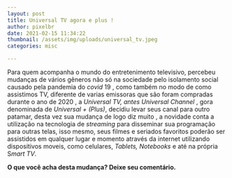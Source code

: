 ```yaml
---
layout: post
title: Universal TV agora e plus !
author: pixelbr
date: 2021-02-15 11:34:22
thumbnail: /assets/img/uploads/universal_tv.jpeg
categories: misc

---
```



Para quem acompanha o mundo do entretenimento televisivo, percebeu mudanças de vários gêneros não só na sociedade pelo isolamento social causado pela pandemia do *covid* 19 , como também no modo de como assistimos  TV, diferente de varias emissoras que são foram compradas durante o ano de 2020 , a *Universal TV,* *antes Universal* *Channel* , gora denominada de *Universal + (Plus)*, decidiu levar seus canal para outro patamar,  desta vez sua mudança de logo diz muito , a novidade conta a utilização na tecnologia de *streaming* para disseminar sua programação para outras telas, isso mesmo, seus filmes e seriados favoritos poderão ser assistidos em qualquer lugar e momento através da internet utilizando dispositivos moveis, como celulares, *Tablets,* *Notebooks* e até na própria S*mart TV*. 


  **O que você acha desta mudança? Deixe seu comentário.**
